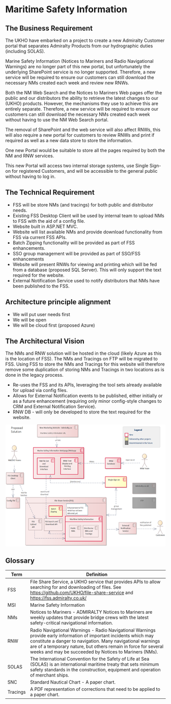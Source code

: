 # Maritime Safety Information

## The Business Requirement

The UKHO have embarked on a project to create a new Admiralty Customer portal that separates Admiralty Products from our hydrographic duties (including SOLAS).

Marine Safety Information (Notices to Mariners and Radio Navigational Warnings) are no longer part of this new portal, but unfortunately the underlying SharePoint service is no longer supported. Therefore, a new service will be required to ensure our customers can still download the necessary NMs created each week and review new RNWs.

Both the NM Web Search and the Notices to Mariners Web pages offer the public and our distributors the ability to retrieve the latest changes to our (UKHO) products. However, the mechanisms they use to achieve this are entirely separate. Therefore, a new service will be required to ensure our customers can still download the necessary NMs created each week without having to use the NM Web Search portal.

The removal of SharePoint and the web service will also affect RNWs, this will also require a new portal for customers to review RNWs and print if required as well as a new data store to store the information.

One new Portal would be suitable to store all the pages required by both the NM and RNW services.

This new Portal will access two internal storage systems, use Single Sign-on for registered Customers, and will be accessible to the general public without having to log in.

## The Technical Requirement

* FSS will be store NMs (and tracings) for both public and distributor needs.
* Existing FSS Desktop Client will be used by internal team to upload NMs to FSS with the aid of a config file.
* Website built in ASP.NET MVC.
* Website will list available NMs and provide download functionality from FSS via current FSS APIs.
* Batch Zipping functionality will be provided as part of FSS enhancements.
* SSO group management will be provided as part of SSO/FSS enhancements
* Website will present RNWs for viewing and printing which will be fed from a database (proposed SQL Server).  This will only support the text required for the website.
* External Notification Service used to notify distributors that NMs have been published to the FSS.

## Architecture principle alignment

* We will put user needs first
* We will be open
* We will be cloud first (proposed Azure)

## The Architectural Vision

The NMs and RNW solution will be hosted in the cloud (likely Azure as this is the location of FSS). The NMs and Tracings on FTP will be migrated to FSS. Using FSS to store the NMs and Tracings for this website will therefore remove some duplication of storing NMs and Tracings in two locations as is done in the legacy process.

* Re-uses the FSS and its APIs, leveraging the tool sets already available for upload via config files.
* Allows for External Notification events to be published, either initially or as a future enhancement (requiring only minor config-style changes to CRM and External Notification Service).
* RNW DB - will only be developed to store the text required for the website.

![Proposed Solution Architecture](Documentation/NMandRNWWebsiteSolutionDesign.png)

## Glossary

| Term | Definition |
| ---- | ---------- |
| FSS | File Share Service, a UKHO service that provides APIs to allow searching for and downloading of files. See <https://github.com/UKHO/file-share-service> and <https://fss.admiralty.co.uk/> |
| MSI | Marine Safety Information |
| NMs | Notices to Mariners - ADMIRALTY Notices to Mariners are weekly updates that provide bridge crews with the latest safety-critical navigational information. |
| RNW | Radio Navigational Warnings - Radio Navigational Warnings provide early information of important incidents which may constitute a danger to navigation. Many navigational warnings are of a temporary nature, but others remain in force for several weeks and may be succeeded by Notices to Mariners (NMs). |
| SOLAS | The International Convention for the Safety of Life at Sea (SOLAS) is an international maritime treaty that sets minimum safety standards in the construction, equipment and operation of merchant ships. |
| SNC | Standard Nautical Chart - A paper chart. |
| Tracings | A PDF representation of corrections that need to be applied to a paper chart. |
